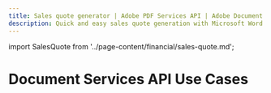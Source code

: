 ```yaml
---
title: Sales quote generator | Adobe PDF Services API | Adobe Document Services
description: Quick and easy sales quote generation with Microsoft Word templates and your data using Document Generation service. Our PDF Services API helps you create, convert, OCR PDFs and more. Free 6-month trial. Learn more today.
---
```


import SalesQuote from '../page-content/financial/sales-quote.md';


<Hero slots="heading" variant="fullwidth" theme="dark"  customLayout className="herobgImage Hero-Banner"/>

# Document Services API Use Cases


<MenuWrapperComponent  slots="content"  repeat="1" theme="lightest" className="Sales-Quote"/>

<SalesQuote />